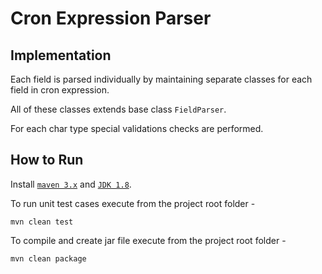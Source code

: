 # Cron Expression Parser

## Implementation

Each field is parsed individually by maintaining separate classes for each field in cron expression.

All of these classes extends base class `FieldParser`.

For each char type special validations checks are performed.



## How to Run

Install [`maven 3.x`](http://maven.apache.org/install.html) and [`JDK 1.8`](https://openjdk.java.net/install/). 

To run unit test cases execute from the project root folder - 
 ```
 mvn clean test
 ```

To compile and create jar file execute from the project root folder - 
 ```
 mvn clean package
 ```

